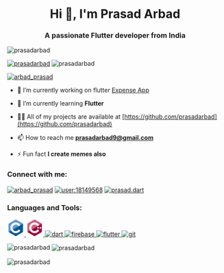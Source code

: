 <h1 align="center">Hi 👋, I'm Prasad Arbad</h1>
<h3 align="center">A passionate Flutter developer from India</h3>

<p align="left"> <img src="https://komarev.com/ghpvc/?username=prasadarbad&label=Profile%20views&color=0e75b6&style=flat" alt="prasadarbad" /> </p>
<img align="right" alt="prasadarbad" width="400" src="https://lottiefiles.com/31675-programming">

<p align="left"> <a href="https://github.com/ryo-ma/github-profile-trophy"><img src="https://github-profile-trophy.vercel.app/?username=prasadarbad" alt="prasadarbad" /></a> </p>

<p align="left"> <a href="https://twitter.com/arbad_prasad" target="blank"><img src="https://img.shields.io/twitter/follow/arbad_prasad?logo=twitter&style=for-the-badge" alt="arbad_prasad" /></a> </p>

- 🔭 I’m currently working on flutter [Expense App](https://github.com/prasadarbad/expense_app)

- 🌱 I’m currently learning **Flutter**

- 👨‍💻 All of my projects are available at [https://github.com/prasadarbad](https://github.com/prasadarbad)

- 📫 How to reach me **prasadarbad9@gmail.com**

- ⚡ Fun fact **I create memes also**

<h3 align="left">Connect with me:</h3>
<p align="left">
<a href="https://twitter.com/arbad_prasad" target="blank"><img align="center" src="https://raw.githubusercontent.com/rahuldkjain/github-profile-readme-generator/master/src/images/icons/Social/twitter.svg" alt="arbad_prasad" height="30" width="40" /></a>
<a href="https://stackoverflow.com/users/user:18149568" target="blank"><img align="center" src="https://raw.githubusercontent.com/rahuldkjain/github-profile-readme-generator/master/src/images/icons/Social/stack-overflow.svg" alt="user:18149568" height="30" width="40" /></a>
<a href="https://instagram.com/prasad.dart" target="blank"><img align="center" src="https://raw.githubusercontent.com/rahuldkjain/github-profile-readme-generator/master/src/images/icons/Social/instagram.svg" alt="prasad.dart" height="30" width="40" /></a>
</p>

<h3 align="left">Languages and Tools:</h3>
<p align="left"> <a href="https://www.cprogramming.com/" target="_blank" rel="noreferrer"> <img src="https://raw.githubusercontent.com/devicons/devicon/master/icons/c/c-original.svg" alt="c" width="40" height="40"/> </a> <a href="https://www.w3schools.com/cpp/" target="_blank" rel="noreferrer"> <img src="https://raw.githubusercontent.com/devicons/devicon/master/icons/cplusplus/cplusplus-original.svg" alt="cplusplus" width="40" height="40"/> </a> <a href="https://dart.dev" target="_blank" rel="noreferrer"> <img src="https://www.vectorlogo.zone/logos/dartlang/dartlang-icon.svg" alt="dart" width="40" height="40"/> </a> <a href="https://firebase.google.com/" target="_blank" rel="noreferrer"> <img src="https://www.vectorlogo.zone/logos/firebase/firebase-icon.svg" alt="firebase" width="40" height="40"/> </a> <a href="https://flutter.dev" target="_blank" rel="noreferrer"> <img src="https://www.vectorlogo.zone/logos/flutterio/flutterio-icon.svg" alt="flutter" width="40" height="40"/> </a> <a href="https://git-scm.com/" target="_blank" rel="noreferrer"> <img src="https://www.vectorlogo.zone/logos/git-scm/git-scm-icon.svg" alt="git" width="40" height="40"/> </a> </p>

<p><img align="left" src="https://github-readme-stats.vercel.app/api/top-langs?username=prasadarbad&show_icons=true&locale=en&layout=compact" alt="prasadarbad" /></p>

<p>&nbsp;<img align="center" src="https://github-readme-stats.vercel.app/api?username=prasadarbad&show_icons=true&locale=en" alt="prasadarbad" /></p>

<p><img align="center" src="https://github-readme-streak-stats.herokuapp.com/?user=prasadarbad&" alt="prasadarbad" /></p>
